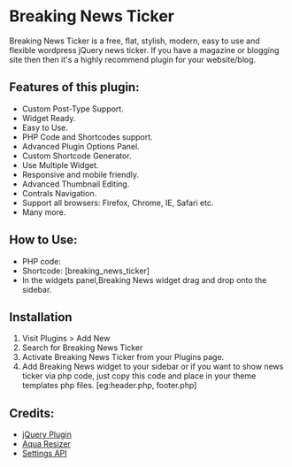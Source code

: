 # Breaking News Ticker 

Breaking News Ticker is a free, flat, stylish, modern, easy to use and flexible wordpress jQuery news ticker. If you have a magazine or blogging site then then it's a highly recommend plugin for your website/blog.

## Features of this plugin:

* Custom Post-Type Support.
* Widget Ready.
* Easy to Use.
* PHP Code and Shortcodes support.
* Advanced Plugin Options Panel.
* Custom Shortcode Generator.
* Use Multiple Widget.
* Responsive and mobile friendly.
* Advanced Thumbnail Editing.
* Contrals Navigation.
* Support all browsers: Firefox, Chrome, IE, Safari etc.
* Many more.

## How to Use:

* PHP code: <?php do_action('show_bnt'); ?>
* Shortcode: [breaking_news_ticker]
* In the widgets panel,Breaking News widget drag and drop onto the sidebar.

## Installation

1. Visit Plugins > Add New
2. Search for Breaking News Ticker
3. Activate Breaking News Ticker from your Plugins page.
4. Add Breaking News widget to your sidebar or if you want to show news ticker via php code, just copy this <?php do_action('show_bnt'); ?> code and place in your theme templates php files. [eg:header.php, footer.php]

## Credits:

* [jQuery Plugin](http://www.aakashweb.com/demos/jquery-easy-ticker/)
* [Aqua Resizer](https://github.com/syamilmj/Aqua-Resizer)
* [Settings API](https://github.com/tareq1988/wordpress-settings-api-class)


